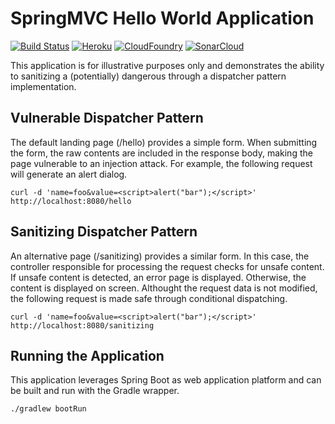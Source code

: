 # SpringMVC Hello World Application

[![Build Status](https://travis-ci.org/owenfarrell/springmvc-hello-world.svg?branch=master)](https://travis-ci.org/owenfarrell/springmvc-hello-world)
[![Heroku](https://img.shields.io/badge/Heroku-deployed-brightgreen.svg)](https://springmvc-hello-world.herokuapp.com/hello)
[![CloudFoundry](https://img.shields.io/badge/CloudFoundry-deployed-brightgreen.svg)](https://springmvc-hello-world.cfapps.io/hello)
[![SonarCloud](https://sonarcloud.io/api/project_badges/measure?project=com.github.owenfarrell%3Aspringmvc-hello-world&metric=alert_status)](https://sonarcloud.io/dashboard?id=com.github.owenfarrell%3Aspringmvc-hello-world)

This application is for illustrative purposes only and demonstrates the ability to sanitizing a (potentially) dangerous through a dispatcher pattern implementation.

## Vulnerable Dispatcher Pattern

The default landing page (/hello) provides a simple form. When submitting the form, the raw contents are included in the response body, making the page vulnerable to an injection attack. For example, the following request will generate an alert dialog.

```
curl -d 'name=foo&value=<script>alert("bar");</script>' http://localhost:8080/hello
```

## Sanitizing Dispatcher Pattern

An alternative page (/sanitizing) provides a similar form. In this case, the controller responsible for processing the request checks for unsafe content. If unsafe content is detected, an error page is displayed. Otherwise, the content is displayed on screen. Althought the request data is not modified, the following request is made safe through conditional dispatching.

```
curl -d 'name=foo&value=<script>alert("bar");</script>' http://localhost:8080/sanitizing
```

## Running the Application

This application leverages Spring Boot as web application platform and can be built and run with the Gradle wrapper.

```
./gradlew bootRun
```
